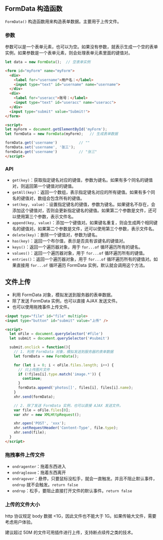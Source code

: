 ## FormData 构造函数

`FormData()` 构造函数用来构造表单数据。主要用于上传文件。

### 参数

参数可以是一个表单元素，也可以为空。如果没有参数，就表示生成一个空的表单实例，如果参数是一个表单元素，则会处理表单元素里面的键值对。

```js
let data = new FormData();  // 空表单实例
```

```html
<form id="myForm" name="myForm">
  <div>
    <label for="username">用户名：</label>
    <input type="text" id="username" name="username">
  </div>
  <div>
    <label for="useracc">账号：</label>
    <input type="text" id="useracc" name="useracc">
  </div>
  <input type="submit" value="Submit!">
</form>

<script>
let myForm = document.getElementById('myForm');
let formData = new FormData(myForm);   // 生成表单数据

formData.get('username')          // ""
formData.set('username', '张三');
formData.get('username')          // "张三"
</script>
```

### API

- `get(key)`：获取指定键名对应的键值，参数为键名。如果有多个同名的键值对，则返回第一个键值对的键值。
- `getAll(key)`：返回一个数组，表示指定键名对应的所有键值。如果有多个同名的键值对，数组会包含所有的键值。
- `set(key, value)`：设置指定键名的键值，参数为键名。如果键名不存在，会添加这个键值对，否则会更新指定键名的键值。如果第二个参数是文件，还可以使用第三个参数，表示文件名。
- `append(key, value)`：添加一个键值对。如果键名重复，则会生成两个相同键名的键值对。如果第二个参数是文件，还可以使用第三个参数，表示文件名。
- `delete(key)`：删除一个键值对，参数为键名。
- `has(key)`：返回一个布尔值，表示是否具有该键名的键值对。
- `keys()`：返回一个遍历器对象，用于 `for...of` 循环遍历所有的键名。
- `values()`：返回一个遍历器对象，用于 `for...of` 循环遍历所有的键值。
- `entries()`：返回一个遍历器对象，用于 `for...of` 循环遍历所有的键值对。如果直接用 `for...of` 循环遍历 FormData 实例，默认就会调用这个方法。

## 文件上传

- 利用 FormData 对象，模拟发送到服务器的表单数据。
- 除了发送 FormData 实例，也可以直接 AJAX 发送文件。
- 也可以使用拖拽事件上传文件。

```html
<input type="file" id="file" multiple>
<input type="button" id="submit" value="上传" />

<script>
  let oFile = document.querySelector('#file')
  let submit = document.querySelector('#submit')

  submit.onclick = function(){
    // 1. 利用 FormData 对象，模拟发送到服务器的表单数据
    let formData = new FormData();

    for (let i = 0; i < oFile.files.length; i++) {
      // 只上传图片文件
      if (!files[i].type.match('image.*')) {
        continue;
      }
      formData.append('photos[]', files[i], files[i].name);
    }
    xhr.send(formData);

    // 2. 除了发送 FormData 实例，也可以直接 AJAX 发送文件。
    var file = oFile.files[0];
    var xhr = new XMLHttpRequest();

    xhr.open('POST', 'xxx');
    xhr.setRequestHeader('Content-Type', file.type);
    xhr.send(file);
  }
</script>
```

### 拖拽事件上传文件

- `ondragenter`：拖着东西进入
- `ondragleave`：拖着东西离开
- `ondragover`：悬停，只要鼠标没松手，就会一直触发。并且不阻止默认事件，`ondrop` 就不会触发。`return false`
- `ondrop`：松手，要阻止直接打开文件的默认事件。`return false`

### 上传的文件大小

http 协议规定 body 数据 <1G，因此文件也不能大于 1G。如果传输大文件，需要考虑用户体验。

建议超过 50M 的文件可用插件进行上传，支持断点续传之类的技术。

